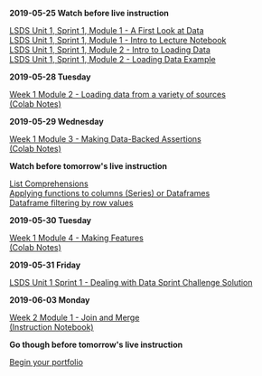 
**2019-05-25 Watch before live instruction**  

[LSDS Unit 1, Sprint 1, Module 1 - A First Look at Data](https://www.youtube.com/watch?v=yZihmKNXkkE)  
[LSDS Unit 1, Sprint 1, Module 1 - Intro to Lecture Notebook](https://www.youtube.com/watch?v=7unI6oGI6_Q)  
[LSDS Unit 1, Sprint 1, Module 2 - Intro to Loading Data](https://www.youtube.com/watch?v=Nq3FJnfste4)  
[LSDS Unit 1, Sprint 1, Module 2 - Loading Data Example](https://www.youtube.com/watch?v=qNZ97UF8nQQ)  

**2019-05-28 Tuesday**  

[Week 1 Module 2 - Loading data from a variety of sources](https://www.youtube.com/watch?v=kavWjF19WVE)  
[(Colab Notes)](https://colab.research.google.com/drive/1CRv805iJBJhXYH6TowPK-u3M6IwV5-ah)  

**2019-05-29 Wednesday**  

[Week 1 Module 3 - Making Data-Backed Assertions](https://youtu.be/UfnpZXRhOVE)  
[(Colab Notes)](https://colab.research.google.com/drive/1VMaZ-TH7AKk8SWJM3hctYYsmGIp3HHOF)    

**Watch before tomorrow's live instruction**  

[List Comprehensions](https://www.youtube.com/watch?v=AhSvKGTh28Q)  
[Applying functions to columns (Series) or Dataframes](https://www.youtube.com/watch?v=P_q0tkYqvSk)  
[Dataframe filtering by row values](https://www.youtube.com/watch?v=2AFGPdNn4FM)  

**2019-05-30 Tuesday**  

[Week 1 Module 4 - Making Features](https://youtu.be/oi3ron_QgXE)  
[(Colab Notes)](https://colab.research.google.com/drive/1u6W40otEDy-tKhYnah6rJc_rjcQectwD)

**2019-05-31 Friday**

[LSDS Unit 1 Sprint 1 - Dealing with Data Sprint Challenge Solution](https://www.youtube.com/watch?v=XzBEKf5FtSA)  

**2019-06-03 Monday**

[Week 2 Module 1 - Join and Merge](https://youtu.be/3vLHRhqxWMI )  
[(Instruction Notebook)](https://colab.research.google.com/drive/1BVAJXEp91ZobHBSYPxC0M7r4R-XBxLwH)  

**Go though before tomorrow's live instruction**

[Begin your portfolio](https://learn.lambdaschool.com/ds/module/recedjanlbpqxic2r)  





